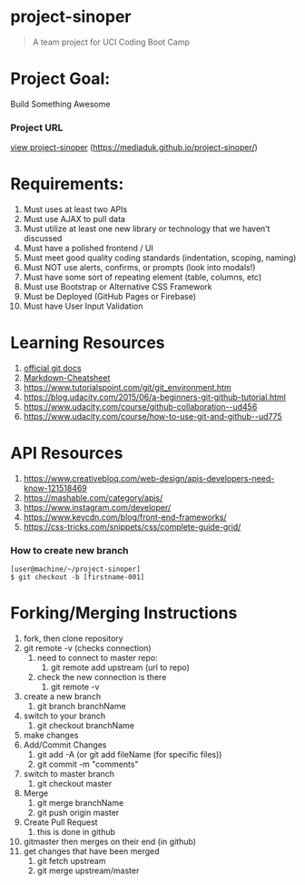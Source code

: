 # project-sinoper
> A team project for UCI Coding Boot Camp

# Project Goal:
Build Something Awesome

### Project URL
[view project-sinoper](https://mediaduk.github.io/project-sinoper/) (https://mediaduk.github.io/project-sinoper/)

# Requirements:
1. Must uses at least two APIs
2. Must use AJAX to pull data
3. Must utilize at least one new library or technology that we haven’t discussed
4. Must have a polished frontend / UI
5. Must meet good quality coding standards (indentation, scoping, naming)
6. Must NOT use alerts, confirms, or prompts (look into modals!)
7. Must have some sort of repeating element (table, columns, etc)
8. Must use Bootstrap or Alternative CSS Framework
9. Must be Deployed (GitHub Pages or Firebase)
10. Must have User Input Validation

# Learning Resources
1. [official git docs](https://git-scm.com/doc)
2. [Markdown-Cheatsheet](https://github.com/adam-p/markdown-here/wiki/Markdown-Cheatsheet)
3. https://www.tutorialspoint.com/git/git_environment.htm
4. https://blog.udacity.com/2015/06/a-beginners-git-github-tutorial.html
5. https://www.udacity.com/course/github-collaboration--ud456
6. https://www.udacity.com/course/how-to-use-git-and-github--ud775

# API Resources
1. https://www.creativebloq.com/web-design/apis-developers-need-know-121518469
2. https://mashable.com/category/apis/
3. https://www.instagram.com/developer/
4. https://www.keycdn.com/blog/front-end-frameworks/
5. https://css-tricks.com/snippets/css/complete-guide-grid/

### How to create new branch
```
[user@machine/~/project-sinoper]
$ git checkout -b [firstname-001]
```
# Forking/Merging Instructions

1. fork, then clone repository
2. git remote -v (checks connection)
    1. need to connect to master repo:
        1. git remote add upstream (url to repo)
    1. check the new connection is there
        1. git remote -v
3. create a new branch
    1. git branch branchName
4. switch to your branch
    1. git checkout branchName
5. make changes
6. Add/Commit Changes
    1. git add -A (or git add fileName (for specific files))
    2. git commit -m "comments"
7. switch to master branch
    1. git checkout master
8. Merge
    1. git merge branchName
    2. git push origin master
9. Create Pull Request
    1. this is done in github
10. gitmaster then merges on their end (in github)
11. get changes that have been merged
    1. git fetch upstream
    2. git merge upstream/master
